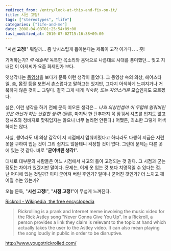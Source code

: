 ```yaml
---
redirect_from: /entry/look-at-this-and-fix-on-it/
title: 시선 고정!
tags: ["stereotypes", "life"]
categories: ["life-and-me"]
date: 2008-04-08T01:25:54+09:00
last_modified_at: 2010-07-02T15:16:38+09:00
---
```

"**시선 고정!**"
뭐랄까... 좀 낚시스럽게 뽑아본다는 제목이 고작 이거다. ... 훗!

기억하는가? *릭 에슬리!* 독특한 목소리와 음악으로 나름대로 시대를
풍미했던... 잊고 지내던 이 아저씨가 요즘 화제인가 보다.

옛생각나는 [동영상](http://www.yougotrickrolled.com/)을 보다가 문득 이런
생각이 들었다. 그 동영상 속의 의상, 헤어스타일, 춤, 몸짓 등을 보면서
촌스럽다고 말하고는 있지만, 그다지 어색하게 느껴지거나 거북하지 않은
것이... 그렇다. 결국 그게 내게 *익숙한, 또는 자연스러운* 모습인지도 모르겠다.

실은, 이런 생각을 하기 전에 문득 떠오른 생각은... *나의 의상컨셉이 이
무렵에 멈춰버린 것은 아닌가 하는 난감한 생각!* (물론, 마지막 한 단추까지
꼭 잠궈서 셔츠를 입지도 않고 청셔츠와 청바지로 맞춰입지는 않으니 너무
놀라면 안된다.) 어쨌든, 최소한 그렇게 어색하지는 않다.

사실, 행여라도 내 의상 감각이 저 시점에서 멈춰버렸다고 하더라도 다행히
지금은 저런 옷을 구하여 입는 것이 그리 쉽지도 않을테니 걱정할 것이 없다.
그런데 문제는 다른 곳에 있는 것 같다. 바로 "**굳어버린 생각!**".

대체로 대부분의 사람들은 어느 시점에서 사고의 틀이 고정되는 것 같다. 그
시점과 굳는 정도는 차이가 있겠지만 말이다. 문제는, 이게 옷 입는 것 보다
치명적일 수 있다는 점. 난 어디에 있는 것일까? 이미 굳어져 버린 후인가?
얼마나 굳어진 것인가? 더 느끼고 깨어질 수는 있는가?

오늘 문득, "**시선 고정!**", "**시점 고정!**"이 무섭게 느껴진다.

[Rickroll - Wikipedia, the free encyclopedia](http://en.wikipedia.org/wiki/Rickroll)

> Rickrolling is a prank and Internet meme involving the music video for the Rick Astley song "Never Gonna Give You Up". In a Rickroll, a person provides a link they claim is relevant to the topic at hand which actually takes the user to the Astley video. It can also mean playing the song loudly in public in order to be disruptive.

<http://www.yougotrickrolled.com/>

